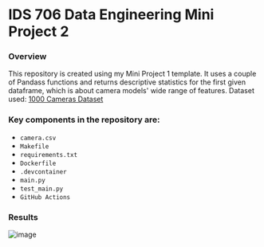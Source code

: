 # IDS 706 Data Engineering Mini Project 2

### Overview
This repository is created using my Mini Project 1 template. It uses a couple of Pandass functions and returns descriptive statistics for the first given dataframe, which is about camera models' wide range of features. 
Dataset used: [1000 Cameras Dataset](https://www.kaggle.com/datasets/crawford/1000-cameras-dataset)


### Key components in the repository are:
- `camera.csv`
- `Makefile`
- `requirements.txt`
- `Dockerfile`
- `.devcontainer`
- `main.py`
- `test_main.py`
- `GitHub Actions`

### Results 
![image](https://github.com/jiwonny29/IDS706-Mini-Project2/assets/141780408/f347f709-7ee7-4262-b9c8-db785b202a3d)
